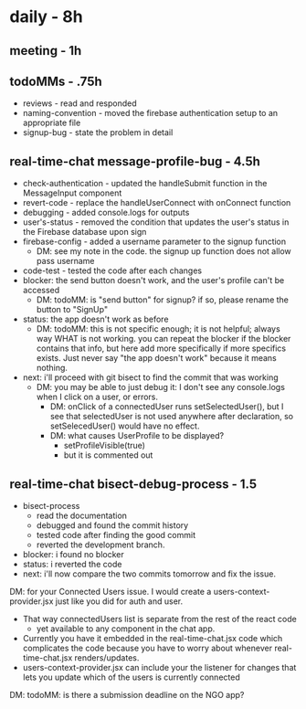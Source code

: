 # daily - 8h

## meeting - 1h

## todoMMs - .75h
* reviews - read and responded
* naming-convention - moved the firebase authentication setup to an appropriate file
* signup-bug - state the problem in detail

## real-time-chat message-profile-bug - 4.5h
* check-authentication - updated the handleSubmit function in the MessageInput component
* revert-code - replace the handleUserConnect with onConnect function
* debugging - added console.logs for outputs
* user's-status - removed the condition that updates the user's status in the Firebase database upon sign 
* firebase-config - added a username parameter to the signup function
  * DM: see my note in the code. the signup up function does not allow pass username
* code-test - tested the code after each changes
* blocker: the send button doesn't work, and the user's profile can't be accessed
  * DM: todoMM: is "send button" for signup? if so, please rename the button to "SignUp"
* status: the app doesn't work as before
  * DM: todoMM: this is not specific enough; it is not helpful; always way WHAT is not working. you can repeat the blocker if the blocker contains that info, but here add more specifically if more specifics exists. Just never say "the app doesn't work" because it means nothing.
* next: i'll proceed with git bisect to find the commit that was working
  * DM: you may be able to just debug it: I don't see any console.logs when I click on a user, or errors.
    * DM: onClick of a connectedUser runs setSelectedUser(), but I see that selectedUser is not used anywhere after declaration, so setSelecedUser() would have no effect.
    * DM: what causes UserProfile to be displayed?
      * setProfileVisible(true)
      * but it is commented out


## real-time-chat bisect-debug-process - 1.5
* bisect-process
  * read the documentation 
  * debugged and found the commit history
  * tested code after finding the good commit
  * reverted the development branch.
* blocker: i found no blocker
* status: i reverted the code
* next: i'll now compare the two commits tomorrow and fix the issue.

DM: for your Connected Users issue. I would create a users-context-provider.jsx just like you did for auth and user. 
* That way connectedUsers list is separate from the rest of the react code 
  * yet available to any component in the chat app.
* Currently you have it embedded in the real-time-chat.jsx code which complicates the code because you have to worry about whenever real-time-chat.jsx renders/updates. 
* users-context-provider.jsx can include your the listener for changes that lets you update which of the users is currently connected

DM: todoMM: is there a submission deadline on the NGO app?
